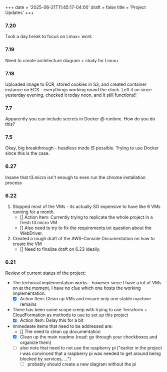 +++
date = '2025-06-21T11:45:17-04:00'
draft = false
title = 'Project Updates'
+++

### 7.20
Took a day break to focus on Linux+ work

### 7.19
Need to create architecture diagram + study for Linux+

### 7.18
Uploaded image to ECR, stored cookies in S3, and created container instance on ECS - everythings working round the clock. Left it on since yesterday evening, checked it today noon, and it still functions!!

### 7.7
Apparently you can include secrets in Docker @ runtime. How do you do this?

### 7.5
Okay, big breakthrough - headless mode IS possible. Trying to use Docker since this is the case.

### 6.27
Insane that t3.micro isn't enough to even run the chrome installation process

### 6.22
1. Stopped most of the VMs - its actually SO expensive to have like 6 VMs running for a month.
    - [] Action Item: Currently trying to replicate the whole project in a fresh t3.micro VM
    - [] Also need to try to fix the requirements.txt question about the WebDriver.
2. Created a rough draft of the AWS-Console Documentation on how to create the VM
    - [] Need to finalize draft on 6.23 ideally.

### 6.21
Review of current status of the project: 
- The technical implementation works - however since I have a lot of VMs on at the moment, I have no clue which one hosts the working implementation.
    - [X] Action Item: Clean up VMs and ensure only one stable machine remains

- There has been some scope creep with trying to use Terraform + CloudFormation as methods to use to set up this project
    - [X] Action Item: Delay this for a bit

- Immedeate items that need to be addressed are:
    - [] The need to clean up documentation
    - [X] Clean up the main readme (read: go through your checkboxes and organize them)
    - [ ] also note that need to not use the raspberry pi ("earlier in the project i was convinced that a raspberry pi was needed to get around being blocked by services, ...")
        - [ ] probably should create a new diagram without the pi